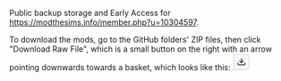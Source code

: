 Public backup storage and Early Access for https://modthesims.info/member.php?u=10304597.

To download the mods, go to the GitHub folders' ZIP files, then click "Download Raw File", which is a small button on the right with an arrow pointing downwards towards a basket, which looks like this: ![alt text](https://raw.githubusercontent.com/DandelionSprout/Sims3Gamemods/main/%E2%AC%A2(Things%20that%20aren't%20gamemods)%E2%AC%A2/GitHub%20download%20button.webp)
